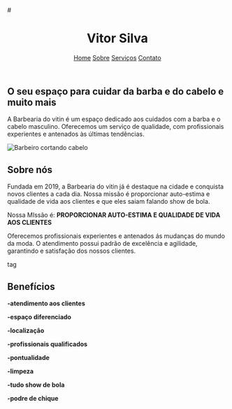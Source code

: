 #<!DOCTYPE html> <html lang="pt-BR"> <head> <meta charset="UTF-8"> <title>Barbearia do vitin</title> <link rel="stylesheet" href="style.css"> </head> <body> <header> <h1>Vitor Silva</h1> <nav> <a href="#">Home</a> <a href="#">Sobre</a> <a href="#">Serviços</a> <a href="#">Contato</a> </nav> </header> <main> <section class="home"> <h2>O seu espaço para cuidar da barba e do cabelo e muito mais</h2> <p>A Barbearia do vitin é um espaço dedicado aos cuidados com a barba e o cabelo masculino. Oferecemos um serviço de qualidade, com profissionais experientes e antenados às últimas tendências.</p> <img src="img/barbeiro.jpg" alt="Barbeiro cortando cabelo"> </section> <section class="sobre"> <h2>Sobre nós</h2> <p>Fundada em 2019, a Barbearia do vitin já é destaque na cidade e conquista novos clientes a cada dia. Nossa missão é proporcionar auto-estima e qualidade de vida aos clientes e que eles saiam falando show de bola.</p> <p>
<p>Nossa MIssão é: <strong>PROPORCIONAR AUTO-ESTIMA E QUALIDADE DE VIDA AOS CLIENTES</strong></p>
<p> Oferecemos profissionais experientes e antenados ás mudanças do mundo da moda. O atendimento possui padrão de excelência e agilidade, garantindo e satisfação dos nossos clientes.</p>
tag<h1>Benefícios</h1
<p><strong>-atendimento aos clientes</strong></p>
<p><strong>-espaço diferenciado</strong></p>
<p><strong>-localizaçâo</strong></p>
<p><strong>-profissionais qualificados</strong></p>
<p><strong>-pontualidade</strong></p>
<p><strong>-limpeza</strong></p>
<p><strong>-tudo show de bola </strong></p>
<p><strong>-podre de chique  </strong></p>
